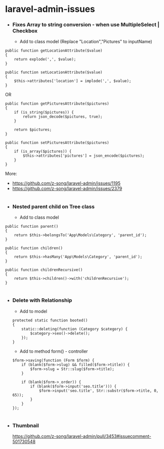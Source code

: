 # laravel-admin-issues


- ### Fixes Array to string conversion - when use MultipleSelect | Checkbox
  - Add to class model (Replace "Location","Pictures" to inputName)
```
public function getLocationAttribute($value)
{
	return explode(',', $value);
}

public function setLocationAttribute($value)
{
	$this->attributes['location'] = implode(',', $value);
}
```
OR
```
public function getPicturesAttribute($pictures)
{
    if (is_string($pictures)) {
        return json_decode($pictures, true);
    }

    return $pictures;
}

public function setPicturesAttribute($pictures)
{
    if (is_array($pictures)) {
        $this->attributes['pictures'] = json_encode($pictures);
    }
}
```
More:
- https://github.com/z-song/laravel-admin/issues/1195
- https://github.com/z-song/laravel-admin/issues/2379

#
- ### Nested parent child on Tree class
	- Add to class model
```
public function parent()
{
	return $this->belongsTo('App\Models\Category', 'parent_id');
}

public function children()
{
	return $this->hasMany('App\Models\Category', 'parent_id');
}

public function childrenRecursive()
{
	return $this->children()->with('childrenRecursive');
}
```

#
- ### Delete with Relationship
	-  Add to model
	```
	protected static function booted()
    {
        static::deleting(function (Category $category) {
            $category->seo()->delete();
        });
    }
	```
	- Add to method form() - controller
	```
	$form->saving(function (Form $form) {
		if (blank($form->slug) && filled($form->title)) {
			$form->slug = Str::slug($form->title);
		}
	
		if (blank($form->_order)) {
			if (blank($form->input('seo.title'))) {
				$form->input('seo.title', Str::substr($form->title, 0, 65));
			}
		}
	});
	```
	
#
- ### Thumbnail
	https://github.com/z-song/laravel-admin/pull/3453#issuecomment-501730548

#
